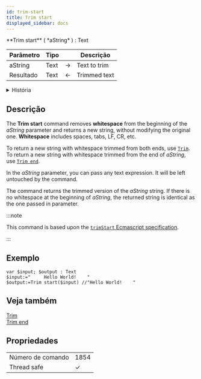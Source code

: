 ```yaml
---
id: trim-start
title: Trim start
displayed_sidebar: docs
---
```


<!--REF #_command_.Trim start.Syntax-->**Trim start** ( *aString* ) : Text<!-- END REF-->

<!--REF #_command_.Trim start.Params-->

| Parâmetro | Tipo |                             | Descrição    |
| --------- | ---- | --------------------------- | ------------ |
| aString   | Text | &#8594; | Text to trim |
| Resultado | Text | &#8592; | Trimmed text |

<!-- END REF-->

<details><summary>História</summary>

| Release | Mudanças   |
| ------- | ---------- |
| 21      | Adicionado |

</details>

## Descrição

The **Trim start** command <!--REF #_command_.Trim start.Summary--> removes **whitespace** from the beginning of the *aString* parameter and returns a new string, without modifying the original one.<!-- END REF--> **Whitespace** includes spaces, tabs, LF, CR, etc.

To return a new string with whitespace trimmed from both ends, use [`Trim`](./trim.md). To return a new string with whitespace trimmed from the end of *aString*, use [`Trim end`](./trim-end.md).

In the *aString* parameter, you can pass any text expression. It will be left untouched by the command.

The command returns the trimmed version of the *aString* string. If there is no whitespace at the beginning of *aString*, the returned string is identical as the one passed in parameter.

:::note

This command is based upon the [`trimStart` Ecmascript specification](https://tc39.es/ecma262/multipage/text-processing.html#sec-string.prototype.trimstart).

:::

## Exemplo

```4d
var $input; $output : Text
$input:="     Hello World!    "
$output:=Trim start($input) //"Hello World!    "
```

## Veja também

[Trim](./trim.md)\
[Trim end](./trim-end.md)

## Propriedades

|                   |                             |
| ----------------- | --------------------------- |
| Número de comando | 1854                        |
| Thread safe       | &check; |


